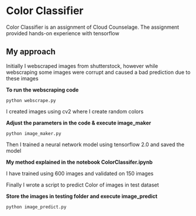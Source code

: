 # Color Classifier

Color Classifier is an assignment of Cloud Counselage.
The assignment provided hands-on experience with tensorflow

## My approach
Initially I webscraped images from shutterstock, however while webscraping some images were corrupt and caused a bad prediction due to these images 

**To run the webscraping code**
```
python webscrape.py
```

I created images using cv2 where I create random colors 

**Adjust the parameters in the code  & execute image_maker**
 ```
 python image_maker.py
 ```

Then I trained a neural network model using tensorflow 2.0 and saved the model

**My method explained in the notebook ColorClassifer.ipynb**
 
 I have trained using 600 images and validated on 150 images
 
 Finally I wrote a script to predict Color of images in test dataset
 
 **Store the images in testing folder and execute image_predict**
 ```
 python image_predict.py
 ```
 


